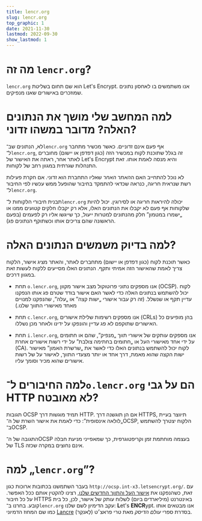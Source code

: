 ```yaml
---
title: lencr.org
slug: lencr.org
top_graphic: 1
date: 2021-11-30
lastmod: 2022-09-30
show_lastmod: 1
---
```



# מה זה `lencr.org`?

`lencr.org` הוא שם תחום בשליטת Let's Encrypt. אנו משתמשים בו לאחסון נתונים שמוזכרים באישורים שאנו מנפיקים.

# למה המחשב שלי מושך את הנתונים האלה? מדובר במשהו זדוני?

לא, הנתונים שב־`lencr.org` אף פעם אינם זדוניים. כאשר מכשיר מתחבר ל־`lencr.org`, זה בגלל שתוכנת לקוח במכשיר הזה (כגון דפדפן או יישום) מחוברים לאתר אחר, ראתה את האישור של Let's Encrypt והיא מנסה לאמת אותו. זאת התנהלות שגרתית במגוון רחב של לקוחות.

לא נוכל להתחייב האם ה*האתר האחר* שאליו התחברת הוא זדוני. אם חקרת פעילות רשת שנראית חריגה, כנראה שכדאי להתמקד בחיבור שהופעל ממש עכשיו לפי החיבור ל־`lencr.org`.

תבנית חיבורי הלקוחות ל־`lencr.org` יכולה להיראות חריגה או לסירוגין. יכול להיות שלקוחות אף פעם לא יקבלו את הנתונים האלו, אלא רק יקבלו חלקים קטועים ממנו או „ישמרו במטמון” חלק מהנתונים למטרות ייעול, כך שייגשו אליו רק לפעמים (בפעם הראשונה שהם צריכים אותו וכשתוקף הנתונים פג).

# למה בדיוק משמשים הנתונים האלה?

כאשר תוכנת לקוח (כגון דפדפן או יישום) מתחברים לאתר, והאתר מציג אישור, הלקוח צריך לאמת שהאישור הזה אמיתי ותקף. הנתונים האלו מסייעים ללקוח לעשות זאת במגוון דרכים.

* תחת `o.lencr.org`, אנו מספקים נתוני פרוטוקול מצב אישור מקוון (OCSP). לקוח יכול להשתמש בנתונים האלה כדי לאשר האם אישור בודד שטרם פג אותו הנפקנו עדיין תקף או שנשלל. (זה רק עבור אישורי „ישות קצה” או „עלה”, שהנפקנו למנויים מאחד מאישורי התווך שלנו.)

* תחת `c.lencr.org`, אנו מספקים רשימות שלילת אישורים (CRLs) בהן מופיעים כל האישורים שתוקפם לא פג עדיין והונפקו על ידינו ולאחר מכן נשללו.

* תחת `i.lencr.org`, אנו מספקים עותקים של אישורי תווך „מנפיק”, שהם או חתומים על ידי אחד מאישורי העל או „חתומים בחתימה צולבת” על ידי רשות אישורים אחרת (CA). לקוח יכול להשתמש בנתונים האלו כדי לאשר את „שרשרת האמון” מאישור ישות הקצה שהוא מאמת, דרך אחד או יותר מצעדי התווך, לאישור על של רשות אישורים שהוא מכיר וסומך עליו.

# למה החיבורים ל־`o.lencr.org` הם על גבי HTTP לא מאובטח?

תגובות OCSP תמיד מוגשות דרך HTTP. אם הן תוגשנה דרך HTTPS, תיווצר בעיית „לולאה אינסופית”: כדי לאמת את אישור השרת של ה־OCSP, הלקוח יצטרך להשתמש ב־OCSP.

התגובה של ה־OCSP בעצמה מוחתמת זמן וקריפטוגרפית, כך שמאפייני מניעת חבלה של TLS אינם נחוצים במקרה שכזה.

# למה „`lencr.org`”?

בעבר השתמשנו בכתובות ארוכות כגון `http://ocsp.int-x3.letsencrypt.org/`. עם זאת, כשהנפקנו את [אישור העל והתווך החדשים שלנו][1], רצינו להקטין אותם ככל האפשר. על כל חיבור HTTPS באינטרנט (מיליארדים ביום) לשלוח עותק של אישור, לכן, כל בית קובע. בחרנו ב־`lencr.org` עקב הדימיון לשם שלנו: **L**et's **ENCR**ypt. אנו מבטאים אותו כמו שם המחוז הדמיוני [Lancre][] (לַאנקֵר) בסדרת ספרי _עולם הדיסק_ מאת טרי פראצ׳ט.

[1]: https://letsencrypt.org/2020/09/17/new-root-and-intermediates.html
[Lancre]: https://wiki.lspace.org/Lancre
